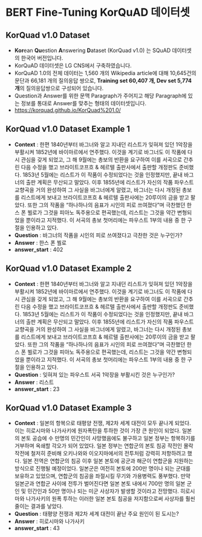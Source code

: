 # BERT Fine-Tuning KorQuAD 데이터셋

## KorQuad v1.0 Dataset

- **Kor**ean **Qu**estion **A**nswering **D**ataset (KorQuad v1.0) 는 SQuAD 데이터셋의 한국어 버전입니다.
- KorQuAD 데이터셋은 LG CNS에서 구축하였습니다.
- KorQuAD 1.0의 전체 데이터는 1,560 개의 Wikipedia article에 대해 10,645건의 문단과 66,181 개의 질의응답 쌍으로, <b>Training set 60,407 개, Dev set 5,774 개</b>의 질의응답쌍으로 구성되어 있습니다.
- Question과 Answer를 위한 문맥 Paragraph가 주어지고 해당 Paragraph에 있는 정보를 통대로 Answer를 맞추는 형태의 데이터셋입니다.
- https://korquad.github.io/KorQuad%201.0/

## KorQuad v1.0 Dataset Example 1

- **Context** : 한편 1840년부터 바그너와 알고 지내던 리스트가 잊혀져 있던 1악장을 부활시켜 1852년에 바이마르에서 연주했다. 이것을 계기로 바그너도 이 작품에 다시 관심을 갖게 되었고, 그 해 9월에는 총보의 반환을 요구하여 이를 서곡으로 간추린 다음 수정을 했고 브라이트코프흐 & 헤르텔 출판사에서 출판할 개정판도 준비했다. 1853년 5월에는 리스트가 이 작품이 수정되었다는 것을 인정했지만, 끝내 바그너의 출판 계획은 무산되고 말았다. 이후 1855년에 리스트가 자신의 작품 파우스트 교향곡을 거의 완성하여 그 사실을 바그너에게 알렸고, 바그너는 다시 개정된 총보를 리스트에게 보내고 브라이트코프흐 & 헤르텔 출판사에는 20루이의 금을 받고 팔았다. 또한 그의 작품을 “하나하나의 음표가 시인의 피로 쓰여졌다”며 극찬했던 한스 폰 뷜로가 그것을 피아노 독주용으로 편곡했는데, 리스트는 그것을 약간 변형되었을 뿐이라고 지적했다. 이 서곡의 총보 첫머리에는 파우스트 1부의 내용 중 한 구절을 인용하고 있다.
- **Question** : 바그너의 작품을 시인의 피로 쓰여졌다고 극찬한 것은 누구인가?
- **Answer** : 한스 폰 뷜로
- **answer_start** : 402

## KorQuad v1.0 Dataset Example 2

- **Context** : 한편 1840년부터 바그너와 알고 지내던 리스트가 잊혀져 있던 1악장을 부활시켜 1852년에 바이마르에서 연주했다. 이것을 계기로 바그너도 이 작품에 다시 관심을 갖게 되었고, 그 해 9월에는 총보의 반환을 요구하여 이를 서곡으로 간추린 다음 수정을 했고 브라이트코프흐 & 헤르텔 출판사에서 출판할 개정판도 준비했다. 1853년 5월에는 리스트가 이 작품이 수정되었다는 것을 인정했지만, 끝내 바그너의 출판 계획은 무산되고 말았다. 이후 1855년에 리스트가 자신의 작품 파우스트 교향곡을 거의 완성하여 그 사실을 바그너에게 알렸고, 바그너는 다시 개정된 총보를 리스트에게 보내고 브라이트코프흐 & 헤르텔 출판사에는 20루이의 금을 받고 팔았다. 또한 그의 작품을 “하나하나의 음표가 시인의 피로 쓰여졌다”며 극찬했던 한스 폰 뷜로가 그것을 피아노 독주용으로 편곡했는데, 리스트는 그것을 약간 변형되었을 뿐이라고 지적했다. 이 서곡의 총보 첫머리에는 파우스트 1부의 내용 중 한 구절을 인용하고 있다.
- **Question** : 잊혀져 있는 파우스트 서곡 1악장을 부활시킨 것은 누구인가?
- **Answer** : 리스트
- **answer_start** : 23

## KorQuad v1.0 Dataset Example 3

- **Context** : 일본의 항복으로 태평양 전쟁, 제2차 세계 대전이 모두 끝나게 되었다. 이는 히로시마와 나가사키에 원자폭탄을 투하한 것이 가장 큰 원인이 되었다. 일본의 본토 공습에 수 만명의 민간인이 사망했음에도 불구하고 일본 정부는 항복하기를 거부하며 옥쇄할 각오가 되어 있었다. 일본 정부는 연합군의 본토 침공 작전인 몰락 작전에 철저히 준비해 오키나와와 이오지마에서의 전투처럼 강력히 저항하려고 했다. 일본 전역은 연합군의 침공 이후 일본 본토에 공군과 해군이 연합군을 지원하는 방식으로 진행될 예정이었다. 일본군은 여전히 본토에 200만 명이나 되는 군대를 보유하고 있었으며, 연합군의 침공을 좌절시킬 무기와 가용병력도 풍부했다. 만약 일본군과 연합군 사이에 전투가 벌어진다면 일본 본토 내에서 700만 명의 일본 군인 및 민간인과 50만 명이나 되는 미군 사상자가 발생할 것이라고 전망했다. 히로시마와 나가사키의 원폭 투하는 이러한 일본 본토 침공을 저지함으로써 사상자를 훨씬 줄이는 결과를 낳았다.
- **Question** : 태평양 전쟁과 제2차 세계 대전이 끝난 주요 원인이 된 도시는?
- **Answer** : 히로시마와 나가사키
- **answer_start** : 43
